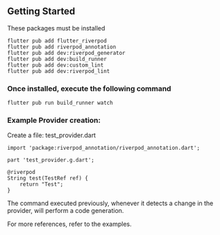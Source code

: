 ## Getting Started

These packages must be installed

```
flutter pub add flutter_riverpod
flutter pub add riverpod_annotation
flutter pub add dev:riverpod_generator
flutter pub add dev:build_runner
flutter pub add dev:custom_lint
flutter pub add dev:riverpod_lint
```

### Once installed, execute the following command
```
flutter pub run build_runner watch
```

### Example Provider creation:
Create a file: test_provider.dart

```
import 'package:riverpod_annotation/riverpod_annotation.dart';

part 'test_provider.g.dart';

@riverpod
String test(TestRef ref) {
	return "Test";
}
```

The command executed previously, whenever it detects a change in the provider, will perform a code generation.

For more references, refer to the examples.